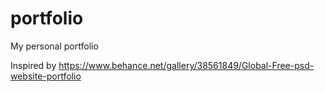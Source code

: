# portfolio
My personal portfolio

Inspired by https://www.behance.net/gallery/38561849/Global-Free-psd-website-portfolio
